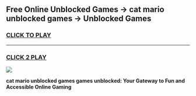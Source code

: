 
## Free Online Unblocked Games → cat mario unblocked games → Unblocked Games
<h3>
<a href="https://premium.freeplayer.one?title=cat_mario_unblocked_games&ref=21F">CLICK TO PLAY</a></h3>
<hr>

<h3>
<a href="https://premium.freeplayer.one?title=cat_mario_unblocked_games&ref=21F">CLICK 2 PLAY</a>
  
</h3>

<a href="https://premium.freeplayer.one?title=cat_mario_unblocked_games&ref=21F/"><img src="https://clearcache.store/games.png"></a>


**cat mario unblocked games games unblocked: Your Gateway to Fun and Accessible Online Gaming**
